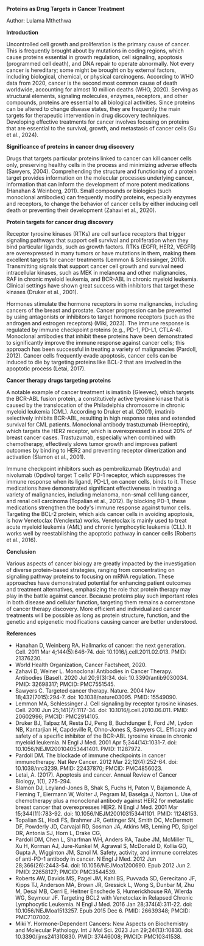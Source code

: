 **Proteins as Drug Targets in Cancer Treatment**

Author: Lulama Mthethwa

**Introduction**

Uncontrolled cell growth and proliferation is the primary cause of cancer. This is frequently brought about by mutations in coding regions, which cause proteins essential in growth regulation, cell signaling, apoptosis (programmed cell death), and DNA repair to operate abnormally. Not every cancer is hereditary; some might be brought on by external factors, including biological, chemical, or physical carcinogens. According to WHO data from 2020, cancer is the second most common cause of death worldwide, accounting for almost 10 million deaths (WHO, 2020). Serving as structural elements, signaling molecules, enzymes, receptors, and other compounds, proteins are essential to all biological activities. Since proteins can be altered to change disease states, they are frequently the main targets for therapeutic intervention in drug discovery techniques. Developing effective treatments for cancer involves focusing on proteins that are essential to the survival, growth, and metastasis of cancer cells (Su et al., 2024). 

**Significance of proteins in cancer drug discovery**

Drugs that targets particular proteins linked to cancer can kill cancer cells only, preserving healthy cells in the process and minimizing adverse effects (Sawyers, 2004). Comprehending the structure and functioning of a protein target provides information on the molecular processes underlying cancer, information that can inform the development of more potent medications (Hanahan & Weinberg, 2011). Small compounds or biologics (such monoclonal antibodies) can frequently modify proteins, especially enzymes and receptors, to change the behavior of cancer cells by either inducing cell death or preventing their development (Zahavi et al., 2020).

**Protein targets for cancer drug discovery**

Receptor tyrosine kinases (RTKs) are cell surface receptors that trigger signaling pathways that support cell survival and proliferation when they bind particular ligands, such as growth factors. RTKs (EGFR, HER2, VEGFR) are overexpressed in many tumors or have mutations in them, making them excellent targets for cancer treatments (Lemmon & Schlessinger, 2010). Transmitting signals that support cancer cell growth and survival need intracellular kinases, such as MEK in melanoma and other malignancies, RAF in chronic myeloid leukemia, and BCR-ABL in chronic myeloid leukemia. Clinical settings have shown great success with inhibitors that target these kinases (Druker et al., 2001).

Hormones stimulate the hormone receptors in some malignancies, including cancers of the breast and prostate. Cancer progression can be prevented by using antagonists or inhibitors to target hormone receptors (such as the androgen and estrogen receptors) (Miki, 2023). The immune response is regulated by immune checkpoint proteins (e.g., PD-1, PD-L1, CTLA-4). Monoclonal antibodies that inhibit these proteins have been demonstrated to significantly improve the immune response against cancer cells; this approach has been successful in treating a variety of malignancies (Pardoll, 2012). Cancer cells frequently evade apoptosis, cancer cells can be induced to die by targeting proteins like BCL-2 that are involved in the apoptotic process (Letai, 2017).

**Cancer therapy drugs targeting proteins**

A notable example of cancer treatment is imatinib (Gleevec), which targets the BCR-ABL fusion protein, a constitutively active tyrosine kinase that is caused by the translocation of the Philadelphia chromosome in chronic myeloid leukemia (CML). According to Druker et al. (2001), imatinib selectively inhibits BCR-ABL, resulting in high response rates and extended survival for CML patients. Monoclonal antibody trastuzumab (Herceptin), which targets the HER2 receptor, which is overexpressed in about 20% of breast cancer cases. Trastuzumab, especially when combined with chemotherapy, effectively slows tumor growth and improves patient outcomes by binding to HER2 and preventing receptor dimerization and activation (Slamon et al., 2001).

Immune checkpoint inhibitors such as pembrolizumab (Keytruda) and nivolumab (Opdivo) target T cells' PD-1 receptor, which suppresses the immune response when its ligand, PD-L1, on cancer cells, binds to it. These medications have demonstrated significant effectiveness in treating a variety of malignancies, including melanoma, non-small cell lung cancer, and renal cell carcinoma (Topalian et al., 2012). By blocking PD-1, these medications strengthen the body's immune response against tumor cells. Targeting the BCL-2 protein, which aids cancer cells in avoiding apoptosis, is how Venetoclax (Venclexta) works. Venetoclax is mainly used to treat acute myeloid leukemia (AML) and chronic lymphocytic leukemia (CLL). It works well by reestablishing the apoptotic pathway in cancer cells (Roberts et al., 2016).

**Conclusion**

Various aspects of cancer biology are greatly impacted by the investigation of diverse protein-based strategies, ranging from concentrating on signaling pathway proteins to focusing on mRNA regulation. These approaches have demonstrated potential for enhancing patient outcomes and treatment alternatives, emphasizing the role that protein therapy may play in the battle against cancer. Because proteins play such important roles in both disease and cellular function, targeting them remains a cornerstone of cancer therapy discovery. More efficient and individualized cancer treatments will be possible as long as protein structure, function, and the genetic and epigenetic modifications causing cancer are better understood.

**References**

* Hanahan D, Weinberg RA. Hallmarks of cancer: the next generation. Cell. 2011 Mar 4;144(5):646-74. doi: 10.1016/j.cell.2011.02.013. PMID: 21376230\.  
* World Health Organization, Cancer Factsheet, 2020\.  
* Zahavi D, Weiner L. Monoclonal Antibodies in Cancer Therapy. Antibodies (Basel). 2020 Jul 20;9(3):34. doi: 10.3390/antib9030034. PMID: 32698317; PMCID: PMC7551545.  
* Sawyers C. Targeted cancer therapy. Nature. 2004 Nov 18;432(7015):294-7. doi: 10.1038/nature03095. PMID: 15549090\.  
* Lemmon MA, Schlessinger J. Cell signaling by receptor tyrosine kinases. Cell. 2010 Jun 25;141(7):1117-34. doi: 10.1016/j.cell.2010.06.011.   PMID: 20602996; PMCID: PMC2914105.  
* Druker BJ, Talpaz M, Resta DJ, Peng B, Buchdunger E, Ford JM, Lydon NB, Kantarjian H, Capdeville R, Ohno-Jones S, Sawyers CL. Efficacy and safety of a specific inhibitor of the BCR-ABL tyrosine kinase in chronic myeloid leukemia. N Engl J Med. 2001 Apr 5;344(14):1031-7. doi: 10.1056/NEJM200104053441401. PMID: 11287972\.  
* Pardoll DM. The blockade of immune checkpoints in cancer immunotherapy. Nat Rev Cancer. 2012 Mar 22;12(4):252-64. doi: 10.1038/nrc3239. PMID: 22437870; PMCID: PMC4856023.  
* Letai, A. (2017). Apoptosis and cancer. Annual Review of Cancer Biology, 1(1), 275-294.  
* Slamon DJ, Leyland-Jones B, Shak S, Fuchs H, Paton V, Bajamonde A, Fleming T, Eiermann W, Wolter J, Pegram M, Baselga J, Norton L. Use of chemotherapy plus a monoclonal antibody against HER2 for metastatic breast cancer that overexpresses HER2. N Engl J Med. 2001 Mar 15;344(11):783-92. doi: 10.1056/NEJM200103153441101. PMID: 11248153\.  
* Topalian SL, Hodi FS, Brahmer JR, Gettinger SN, Smith DC, McDermott DF, Powderly JD, Carvajal RD, Sosman JA, Atkins MB, Leming PD, Spigel DR, Antonia SJ, Horn L, Drake CG,   
* Pardoll DM, Chen L, Sharfman WH, Anders RA, Taube JM, McMiller TL, Xu H, Korman AJ, Jure-Kunkel M, Agrawal S, McDonald D, Kollia GD, Gupta A, Wigginton JM, Sznol M. Safety, activity, and immune correlates of anti-PD-1 antibody in cancer. N Engl J Med. 2012 Jun 28;366(26):2443-54. doi: 10.1056/NEJMoa1200690. Epub 2012 Jun 2\. PMID: 22658127; PMCID: PMC3544539.  
* Roberts AW, Davids MS, Pagel JM, Kahl BS, Puvvada SD, Gerecitano JF, Kipps TJ, Anderson MA, Brown JR, Gressick L, Wong S, Dunbar M, Zhu M, Desai MB, Cerri E, Heitner Enschede S, Humerickhouse RA, Wierda WG, Seymour JF. Targeting BCL2 with Venetoclax in Relapsed Chronic Lymphocytic Leukemia. N Engl J Med. 2016 Jan 28;374(4):311-22. doi: 10.1056/NEJMoa1513257. Epub 2015 Dec 6\. PMID: 26639348; PMCID: PMC7107002.  
* Miki Y. Hormone-Dependent Cancers: New Aspects on Biochemistry and Molecular Pathology. Int J Mol Sci. 2023 Jun 29;24(13):10830. doi: 10.3390/ijms241310830. PMID: 37446008; PMCID: PMC10341538.